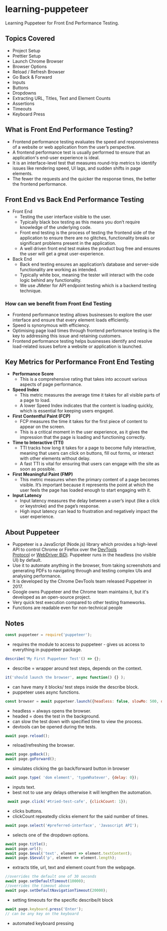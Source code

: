 # learning-puppeteer

Learning Puppeteer for Front End Performance Testing.

## Topics Covered

- Project Setup
- Prettier Setup
- Launch Chrome Browser
- Browser Options
- Reload / Refresh Browser
- Go Back & Forward
- Inputs
- Buttons
- Dropdowns
- Extracting URL, Titles, Text and Element Counts
- Assertions
- Timeouts
- Keyboard Press

## What is Front End Performance Testing?

- Frontend performance testing evaluates the speed and responsiveness of a website or web application from the user’s perspective.
- A frontend performance test is usually performed to ensure that an application's end-user experience is ideal.
- It is an interface-level test that measures round-trip metrics to identify issues like rendering speed, UI lags, and sudden shifts in page elements.
- The fewer the requests and the quicker the response times, the better the frontend performance.

## Front End vs Back End Performance Testing

- Front End
  - Testing the user interface visible to the user.
  - Typically black box testing as this means you don’t require knowledge of the underlying code.
  - Front end testing is the process of testing the frontend side of the application to ensure there are no glitches, functionality breaks or significant problems present in the application.
  - A well driven front end test makes the product bug free and ensures the user will get a great user-experience.
- Back End
  - Back end testing ensures an application’s database and server-side functionality are working as intended.
  - Typically white box, meaning the tester will interact with the code logic behind any functionality.
  - We use JMeter for API endpoint testing which is a backend testing technique.

### How can we benefit from Front End Testing

- Frontend performance testing allows businesses to explore the user interface and ensure that every element loads efficiently.
- Speed is synonymous with efficiency.
- Optimising page load times through frontend performance testing is the key to addressing this issue and retaining customers.
- Frontend performance testing helps businesses identify and resolve load-related issues before a website or application is launched.

## Key Metrics for Performance Front End Testing

- **Performance Score**
  - This is a comprehensive rating that takes into account various aspects of page performance.
- **Speed Index**
  - This metric measures the average time it takes for all visible parts of a page to load.
  - A lower Speed Index indicates that the content is loading quickly, which is essential for keeping users engaged.
- **First Contentful Paint (FCP)**
  - FCP measures the time it takes for the first piece of content to appear on the screen.
  - This is a critical moment in the user experience, as it gives the impression that the page is loading and functioning correctly.
- **Time to Interactive (TTI)**
  - TTI tracks how long it takes for a page to become fully interactive, meaning that users can click on buttons, fill out forms, or interact with other elements without delay.
  - A fast TTI is vital for ensuring that users can engage with the site as soon as possible.
- **First Meaningful Paint (FMP)**
  - This metric measures when the primary content of a page becomes visible. It’s important because it represents the point at which the user feels the page has loaded enough to start engaging with it.
- **Input Latency**
  - Input latency measures the delay between a user’s input (like a click or keystroke) and the page’s response.
  - High input latency can lead to frustration and negatively impact the user experience.

## About Puppeteer

- Puppeteer is a JavaScript (Node.js) library which provides a high-level API to control Chrome or Firefox over the [DevTools Protocol](https://chromedevtools.github.io/devtools-protocol/) or [WebDriver BiDi](https://pptr.dev/webdriver-bidi). Puppeteer runs in the headless (no visible UI) by default.
- Use it to automate anything in the browser, from taking screenshots and generating PDFs to navigating through and testing complex UIs and analysing performance.
- It is developed by the Chrome DevTools team released Puppeteer in 2017.
- Google owns Puppeteer and the Chrome team maintains it, but it's developed as an open-source project.
- Very quick test execution compared to other testing frameworks.
- Functions are readable even for non-technical people

## Notes

```JavaScript
const puppeteer = require('puppeteer');
```

- requires the module to access to puppeteer - gives us access to everything in puppeteer package.

```JavaScript
describe('My First Puppeteer Test'() => {};
```

- describe = wrapper around test steps, depends on the context.
  
```JavaScript
it('should launch the browser', async function() {} );
```

- can have many it blocks/ test steps inside the describe block.
- puppeteer uses async functions.

```JavaScript
const browser = await puppeteer.launch({headless: false, slowMo: 500, devtools: true, devtools: true});
```

- headless = always opens the browser.
- headed = does the test in the background.
- can slow the test down with specified time to view the process.
- devtools can be opened during the tests.

```JavaScript
await page.reload();
```

- reload/refreshing the browser.

```JavaScript
await page.goBack();
await page.goForward();
```

- simulates clicking the go back/forward button in browser

```JavaScript
await page.type( 'dom element', 'typeWhatever', {delay: 0});
```

- inputs text.
- best not to use any delays otherwise it will lengthen the automation.

```JavaScript
 await page.click('#tried-test-cafe', {clickCount: 1});
```

- clicks buttons.
- clickCount repeatedly clicks element for the said number of times.

```JavaScript
await page.select('#preferred-interface', 'Javascript API');
```

- selects one of the dropdown options.

```JavaScript
await page.title();
await page.url();
await page.$eval('text', element => element.textContent);
await page.$$eval('p', element => element.length);

```

- extracts title, url, text and element count from the webpage.

```JavaScript
//overrides the default one of 30 seconds
await page.setDefaultTimeout(10000);
//overrides the timeout above
await page.setDefaultNavigationTimeout(20000);
```

- setting timeouts for the specific describe/it block

```JavaScript
await page.keyboard.press('Enter');
// can be any key on the keyboard
```

- automated keyboard pressing
